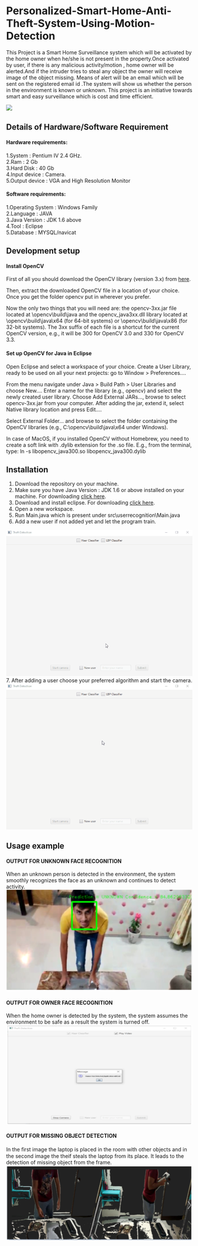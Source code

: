 # Personalized-Smart-Home-Anti-Theft-System-Using-Motion-Detection
This Project is a Smart Home Surveillance system which will be activated by the home owner when he/she is not present in the property.Once activated by user, if there is any malicious activity/motion , home owner will be alerted.And if the intruder tries to steal any object the owner will receive image of the object missing. Means of alert will be an email which will be sent on the registered email id .The system will show us whether the person in the environment is known or unknown. This project is an initiative towards smart and easy surveillance which is cost and time efficient.

![](header.png)

## Details of Hardware/Software Requirement

#### Hardware requirements: <br />
1.System : Pentium IV 2.4 GHz.  <br />
2.Ram : 2 Gb  <br />
3.Hard Disk : 40 Gb  <br />
4.Input device : Camera.  <br />
5.Output device : VGA and High Resolution Monitor <br />


#### Software requirements:  <br />
1.Operating System : Windows Family <br />
2.Language : JAVA <br />
3.Java Version : JDK 1.6 above <br />
4.Tool : Eclipse <br />
5.Database : MYSQL/navicat<br />

## Development setup

#### Install OpenCV
First of all you should download the OpenCV library (version 3.x) from [here](https://opencv.org/releases/).

Then, extract the downloaded OpenCV file in a location of your choice. Once you get the folder opencv put in wherever you prefer.

Now the only two things that you will need are: the opencv-3xx.jar file located at \opencv\build\java and the opencv_java3xx.dll library located at \opencv\build\java\x64 (for 64-bit systems) or \opencv\build\java\x86 (for 32-bit systems). The 3xx suffix of each file is a shortcut for the current OpenCV version, e.g., it will be 300 for OpenCV 3.0 and 330 for OpenCV 3.3.

#### Set up OpenCV for Java in Eclipse<br/>
Open Eclipse and select a workspace of your choice. Create a User Library, ready to be used on all your next projects: go to Window > Preferences....


From the menu navigate under Java > Build Path > User Libraries and choose New.... Enter a name for the library (e.g., opencv) and select the newly created user library. Choose Add External JARs..., browse to select opencv-3xx.jar from your computer. After adding the jar, extend it, select Native library location and press Edit....


Select External Folder... and browse to select the folder containing the OpenCV libraries (e.g., C:\opencv\build\java\x64 under Windows).

In case of MacOS, if you installed OpenCV without Homebrew, you need to create a soft link with .dylib extension for the .so file. E.g., from the terminal, type: ln -s libopencv_java300.so libopencv_java300.dylib



## Installation

1. Download the repository on your machine.<br/>
2. Make sure you have Java Version : JDK 1.6 or above installed on your machine. For downloading [click here](https://www.oracle.com/in/java/technologies/javase-downloads.html).
3. Download and install eclipse. For downloading [click here](https://www.eclipse.org/downloads/).
4. Open a new workspace.
5. Run Main.java which is present under src\userrecognition\Main.java
6. Add a new user if not added yet and let the program train.
<img src="/demo/New User Train.gif" />
7. After adding a user choose your preferred algorithm and start the camera.
<img src="demo/Start Camera.gif" />

## Usage example

#### OUTPUT FOR UNKNOWN FACE RECOGNITION 
When an unknown person is detected in the environment, the system smoothly recognizes the face as an unknown and continues to detect activity.
<img src="demo/output for unknown face.PNG"/>

#### OUTPUT FOR OWNER FACE RECOGNITION 
When the home owner is detected by the system, the system assumes the environment to be safe as a result the system is turned off.
<img src="demo/output for owner face.PNG"/>

#### OUTPUT FOR MISSING OBJECT DETECTION
In the ﬁrst image the laptop is placed in the room with other objects and in the second image the theif steals the laptop from its place. It leads to the detection of missing object from the frame.
<img src="demo/output for missing object.PNG"/>



